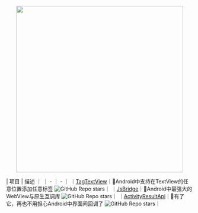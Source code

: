<p align="center">
<img src="https://github-readme-stats.vercel.app/api?username=ChinaLike&count_private=true" width="450"/>
</p>

| 项目 | 描述 ｜
｜ - ｜ - ｜
｜[TagTextView](https://github.com/ChinaLike/TagTextView)｜🍌Android中支持在TextView的任意位置添加任意标签 ![GitHub Repo stars](https://img.shields.io/github/stars/ChinaLike/TagTextView?style=social)｜
｜[JsBridge](https://github.com/ChinaLike/JsBridge)｜🍌Android中最强大的WebView与原生互调库 ![GitHub Repo stars](https://img.shields.io/github/stars/ChinaLike/JsBridge?style=social)｜
｜[ActivityResultApi](https://github.com/ChinaLike/ActivityResultApi)｜🍌有了它，再也不用担心Android中界面间回调了 ![GitHub Repo stars](https://img.shields.io/github/stars/ChinaLike/ActivityResultApi?style=social)｜
